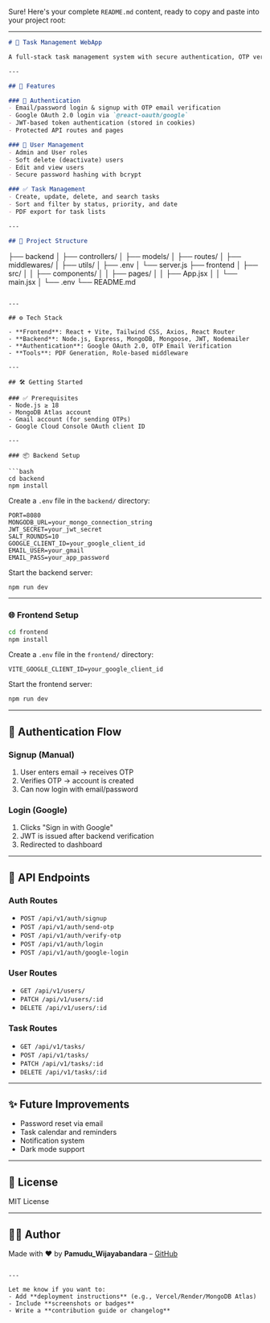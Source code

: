 Sure! Here's your complete `README.md` content, ready to copy and paste into your project root:

---

```markdown
# 📝 Task Management WebApp

A full-stack task management system with secure authentication, OTP verification, Google OAuth 2.0 login, role-based access control, and task CRUD operations. Built using **React + Vite (Frontend)** and **Node.js/Express + MongoDB (Backend)**.

---

## 🚀 Features

### 🔐 Authentication
- Email/password login & signup with OTP email verification
- Google OAuth 2.0 login via `@react-oauth/google`
- JWT-based token authentication (stored in cookies)
- Protected API routes and pages

### 👤 User Management
- Admin and User roles
- Soft delete (deactivate) users
- Edit and view users
- Secure password hashing with bcrypt

### ✅ Task Management
- Create, update, delete, and search tasks
- Sort and filter by status, priority, and date
- PDF export for task lists

---

## 📁 Project Structure

```

├── backend
│   ├── controllers/
│   ├── models/
│   ├── routes/
│   ├── middlewares/
│   ├── utils/
│   ├── .env
│   └── server.js
├── frontend
│   ├── src/
│   │   ├── components/
│   │   ├── pages/
│   │   ├── App.jsx
│   │   └── main.jsx
│   └── .env
└── README.md

````

---

## ⚙️ Tech Stack

- **Frontend**: React + Vite, Tailwind CSS, Axios, React Router
- **Backend**: Node.js, Express, MongoDB, Mongoose, JWT, Nodemailer
- **Authentication**: Google OAuth 2.0, OTP Email Verification
- **Tools**: PDF Generation, Role-based middleware

---

## 🛠️ Getting Started

### ✅ Prerequisites
- Node.js ≥ 18
- MongoDB Atlas account
- Gmail account (for sending OTPs)
- Google Cloud Console OAuth client ID

---

### 📦 Backend Setup

```bash
cd backend
npm install
````

Create a `.env` file in the `backend/` directory:

```env
PORT=8080
MONGODB_URL=your_mongo_connection_string
JWT_SECRET=your_jwt_secret
SALT_ROUNDS=10
GOOGLE_CLIENT_ID=your_google_client_id
EMAIL_USER=your_gmail
EMAIL_PASS=your_app_password
```

Start the backend server:

```bash
npm run dev
```

---

### 🌐 Frontend Setup

```bash
cd frontend
npm install
```

Create a `.env` file in the `frontend/` directory:

```env
VITE_GOOGLE_CLIENT_ID=your_google_client_id
```

Start the frontend server:

```bash
npm run dev
```

---

## 🔐 Authentication Flow

### Signup (Manual)

1. User enters email → receives OTP
2. Verifies OTP → account is created
3. Can now login with email/password

### Login (Google)

1. Clicks "Sign in with Google"
2. JWT is issued after backend verification
3. Redirected to dashboard

---

## 🧪 API Endpoints

### Auth Routes

* `POST /api/v1/auth/signup`
* `POST /api/v1/auth/send-otp`
* `POST /api/v1/auth/verify-otp`
* `POST /api/v1/auth/login`
* `POST /api/v1/auth/google-login`

### User Routes

* `GET /api/v1/users/`
* `PATCH /api/v1/users/:id`
* `DELETE /api/v1/users/:id`

### Task Routes

* `GET /api/v1/tasks/`
* `POST /api/v1/tasks/`
* `PATCH /api/v1/tasks/:id`
* `DELETE /api/v1/tasks/:id`

---

## ✨ Future Improvements

* Password reset via email
* Task calendar and reminders
* Notification system
* Dark mode support

---

## 📄 License

MIT License

---

## 🙋‍♂️ Author

Made with ❤️ by **Pamudu_Wijayabandara** – [GitHub](https://github.com/Pamudu22)

```

---

Let me know if you want to:
- Add **deployment instructions** (e.g., Vercel/Render/MongoDB Atlas)
- Include **screenshots or badges**
- Write a **contribution guide or changelog**
```
